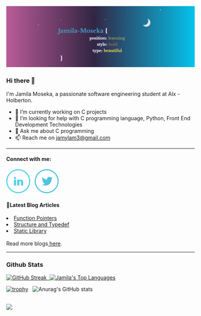 <img src="readme-banner.gif">

 ### Hi there 👋
 I'm Jamila Moseka, a passionate software engineering student at Alx - Holberton.
- 🔭 I’m currently working on C projects
- 🤔 I’m looking for help with C programming language, Python, Front End Development Technologies
- 💬 Ask me about C programming
- 📫 Reach me on jamylam3@gmail.com

<hr>
<h4> Connect with me: </h4>
<p align="left">
 
<a href = "https://www.linkedin.com/in/jamila-moseka-2295861a4/"><img src="linkedin (3).png"/></a>  &nbsp; <a href = "https://twitter.com/milamoseka"><img src="twitter (2).png"/></a>
</p>

<h4> 📘Latest Blog Articles </h4>
<!-- BLOG-POST-LIST:START -->
<li> <a href="https://mila.hashnode.dev/function-pointers"> Function Pointers </a> </li>
<li> <a href="https://mila.hashnode.dev/structure-and-typedef"> Structure and Typedef </a> </li>
<li> <a href="https://mila.hashnode.dev/static-library"> Static Library </a> </li>
<br>
Read more blogs<a href="https://mila.hashnode.dev/function-pointers"> here</a>.
<!-- BLOG-POST-LIST:END -->
<hr>

  ### Github Stats
[![GitHub Streak](https://github-readme-streak-stats.herokuapp.com/?user=jmoseka&theme=omni)](https://git.io/streak-stats)<a href="https://github.com/SubhamRaoniar28/github-readme-stats"> &nbsp;<img alt="Jamila's Top Languages" src="https://github-readme-stats.vercel.app/api/top-langs/?username=jmoseka&langs_count=8&count_private=true&layout=compact&theme=omni&hide_border=true&bg_color=0D1117" /></a>

[![trophy](https://github-profile-trophy.vercel.app/?username=jmoseka&row=2&column=3&margin-w=10&margin-h=10&theme=radical)](https://github.com/ryo-ma/github-profile-trophy) &nbsp; ![Anurag's GitHub stats](https://github-readme-stats.vercel.app/api?username=jmoseka&theme=omni&show_icons=true) 


  
  <br/>
 
 <a href="https://github.com/Meghna-DAS/github-profile-views-counter">
    <img src="https://komarev.com/ghpvc/?username=jmoseka">
</a>


<!--
**jmoseka/jmoseka** is a ✨ _special_ ✨ repository because its `README.md` (this file) appears on your GitHub profile.

Here are some ideas to get you started:

- 🔭 I’m currently working on C projects
- 🌱 I’m currently learning C programming language
- 👯 I’m looking to collaborate on C programming, CSS and html
- 🤔 I’m looking for help with C programming language, Python, Front End Development Technologies
- 💬 Ask me about C programming
- 📫 How to reach me: ...
- 😄 Pronouns: ...
- ⚡ Fun fact: ...
-->
